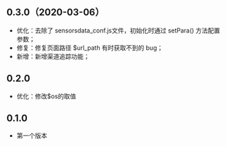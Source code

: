 ## 0.3.0（2020-03-06）
* 优化：​去除了 sensorsdata_conf.js文件，初始化时通过 setPara() 方法配置参数；
* 修复：修复页面路径 $url_path 有时获取不到的 bug；
* 新增：新增渠道追踪功能；

## 0.2.0
* 优化：修改$os的取值

## 0.1.0
* 第一个版本